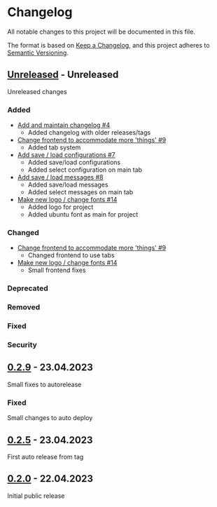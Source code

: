 # Changelog

All notable changes to this project will be documented in this file.

The format is based on [Keep a Changelog](https://keepachangelog.com/en/1.1.0/),
and this project adheres to [Semantic Versioning](https://semver.org/spec/v2.0.0.html).


## [Unreleased] - Unreleased
Unreleased changes

### Added
- [Add and maintain changelog #4](https://github.com/MoQuEs/smtp_client/issues/4)
    - Added changelog with older releases/tags
- [Change frontend to accommodate more 'things' #9](https://github.com/MoQuEs/smtp_client/issues/9)
    - Added tab system
- [Add save / load configurations #7](https://github.com/MoQuEs/smtp_client/issues/7)
    - Added save/load configurations
    - Added select configuration on main tab
- [Add save / load messages #8](https://github.com/MoQuEs/smtp_client/issues/8)
    - Added save/load messages
    - Added select messages on main tab
- [Make new logo / change fonts #14](https://github.com/MoQuEs/smtp_client/issues/14)
    - Added logo for project
    - Added ubuntu font as main for project

### Changed
- [Change frontend to accommodate more 'things' #9](https://github.com/MoQuEs/smtp_client/issues/9)
    - Changed frontend to use tabs
- [Make new logo / change fonts #14](https://github.com/MoQuEs/smtp_client/issues/14)
    - Small frontend fixes

### Deprecated

### Removed

### Fixed

### Security


## [0.2.9] - 23.04.2023
Small fixes to autorelease

### Fixed
Small changes to auto deploy


## [0.2.5] - 23.04.2023
First auto release from tag


## [0.2.0] - 22.04.2023
Initial public release


[unreleased]: https://github.com/MoQuEs/smtp_client/compare/v0.2.9...HEAD
[0.2.9]: https://github.com/MoQuEs/smtp_client/compare/v0.2.5...v0.2.9
[0.2.5]: https://github.com/MoQuEs/smtp_client/compare/v0.2.0...v0.2.5
[0.2.0]: https://github.com/MoQuEs/smtp_client/compare/v0.0.0...v0.2.0
